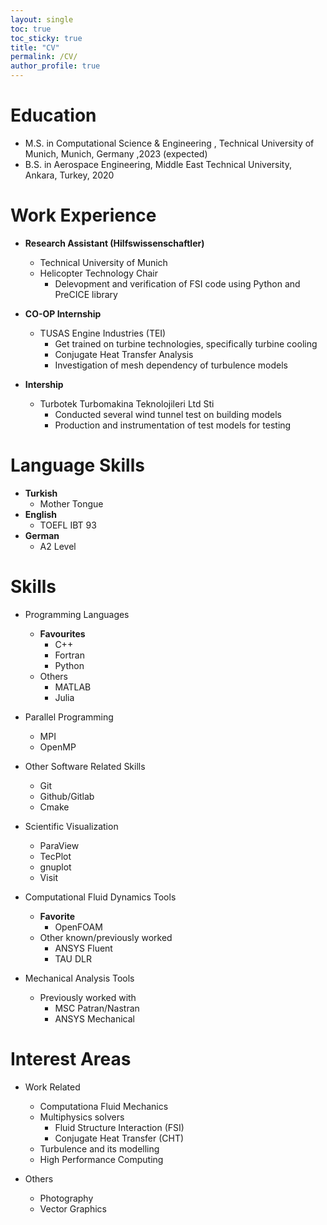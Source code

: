 ```yaml
---
layout: single
toc: true
toc_sticky: true
title: "CV"
permalink: /CV/
author_profile: true
---
```


# Education

- M.S. in Computational Science & Engineering , Technical University of Munich, Munich, Germany ,2023 (expected)
- B.S. in Aerospace Engineering, Middle East Technical University, Ankara, Turkey, 2020

# Work Experience

- **Research Assistant (Hilfswissenschaftler)**

  - Technical University of Munich
  - Helicopter Technology Chair
    - Delevopment and verification of FSI code using Python and PreCICE library

- **CO-OP Internship**

  - TUSAS Engine Industries (TEI)
    - Get trained on turbine technologies, specifically turbine cooling
    - Conjugate Heat Transfer Analysis
    - Investigation of mesh dependency of turbulence models

- **Intership**
  - Turbotek Turbomakina Teknolojileri Ltd Sti
    - Conducted several wind tunnel test on building models
    - Production and instrumentation of test models for testing

# Language Skills

- **Turkish**
  - Mother Tongue
- **English**
  - TOEFL IBT 93
- **German**
  - A2 Level

# Skills

- Programming Languages

  - **Favourites**
    - C++
    - Fortran
    - Python
  - Others
    - MATLAB
    - Julia

- Parallel Programming

  - MPI
  - OpenMP

- Other Software Related Skills

  - Git
  - Github/Gitlab
  - Cmake

- Scientific Visualization

  - ParaView
  - TecPlot
  - gnuplot
  - Visit

- Computational Fluid Dynamics Tools

  - **Favorite**
    - OpenFOAM
  - Other known/previously worked
    - ANSYS Fluent
    - TAU DLR

- Mechanical Analysis Tools
  - Previously worked with
    - MSC Patran/Nastran
    - ANSYS Mechanical

# Interest Areas

- Work Related

  - Computationa Fluid Mechanics
  - Multiphysics solvers
    - Fluid Structure Interaction (FSI)
    - Conjugate Heat Transfer (CHT)
  - Turbulence and its modelling
  - High Performance Computing

- Others
  - Photography
  - Vector Graphics
